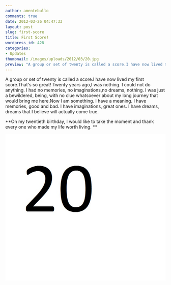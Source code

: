 ```yaml
---
author: amentebullo
comments: true
date: 2012-03-26 04:47:33
layout: post
slug: first-score
title: First Score!
wordpress_id: 428
categories:
- Updates
thumbnail: /images/uploads/2012/03/20.jpg
preview: "A group or set of twenty is called a score.I have now lived my first score.That's so great! Twenty years ago,I was nothing. I could not do anything. I had no memories.."
---
```


A group or set of twenty is called a score.I have now lived my first score.That's so great! Twenty years ago,I was nothing. I could not do anything. I had no memories, no imaginations,no dreams, nothing. I was just a bewildered, being, with no clue whatsoever about my long journey that would bring me here.Now I am something. I have a meaning. I have memories, good and bad. I have imaginations, great ones. I have dreams, dreams that I believe will actually come true.

**On my twentieth birthday, I would like to take the moment and thank every one who made my life worth living. **

[![](/images/uploads/2012/03/20.jpg)](/images/uploads/2012/03/20.jpg)


